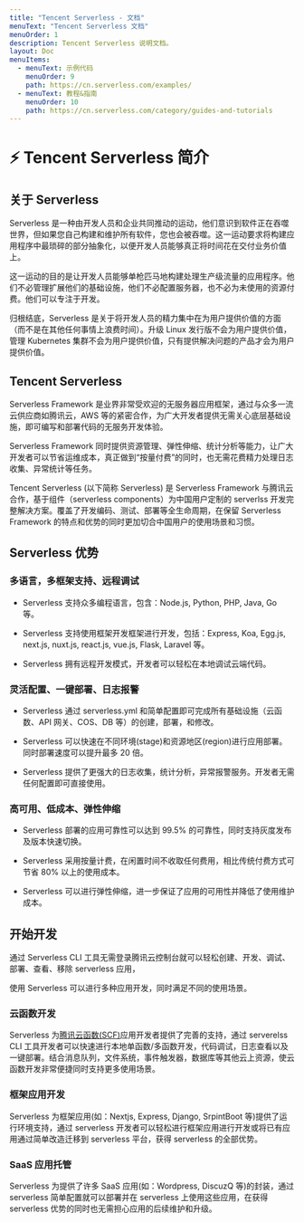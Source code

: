 ```yaml
---
title: "Tencent Serverless - 文档"
menuText: "Tencent Serverless 文档"
menuOrder: 1
description: Tencent Serverless 说明文档。
layout: Doc
menuItems:
  - menuText: 示例代码
    menuOrder: 9
    path: https://cn.serverless.com/examples/
  - menuText: 教程&指南
    menuOrder: 10
    path: https://cn.serverless.com/category/guides-and-tutorials
---
```


# ⚡️ Tencent Serverless 简介

## 关于 Serverless

Serverless 是一种由开发人员和企业共同推动的运动，他们意识到软件正在吞噬世界，但如果您自己构建和维护所有软件，您也会被吞噬。这一运动要求将构建应用程序中最琐碎的部分抽象化，以便开发人员能够真正将时间花在交付业务价值上。

这一运动的目的是让开发人员能够单枪匹马地构建处理生产级流量的应用程序。他们不必管理扩展他们的基础设施，他们不必配置服务器，也不必为未使用的资源付费。他们可以专注于开发。

归根结底，Serverless 是关于将开发人员的精力集中在为用户提供价值的方面（而不是在其他任何事情上浪费时间）。升级 Linux 发行版不会为用户提供价值，管理 Kubernetes 集群不会为用户提供价值，只有提供解决问题的产品才会为用户提供价值。

## Tencent Serverless

Serverless Framework 是业界非常受欢迎的无服务器应用框架，通过与众多一流云供应商如腾讯云，AWS 等的紧密合作，为广大开发者提供无需关心底层基础设施，即可编写和部署代码的无服务开发体验。

Serverless Framework 同时提供资源管理、弹性伸缩、统计分析等能力，让广大开发者可以节省运维成本，真正做到“按量付费”的同时，也无需花费精力处理日志收集、异常统计等任务。

Tencent Serverless (以下简称 Serverless) 是 Serverless Framework 与腾讯云合作，基于组件（serverless components）为中国用户定制的 serverlss 开发完整解决方案。覆盖了开发编码、测试、部署等全生命周期，在保留 Serverless Framework 的特点和优势的同时更加切合中国用户的使用场景和习惯。

## Serverless 优势

### 多语言，多框架支持、远程调试

- Serverless 支持众多编程语言，包含：Node.js, Python, PHP, Java, Go 等。

- Serverless 支持使用框架开发框架进行开发，包括：Express, Koa, Egg.js, next.js, nuxt.js, react.js, vue.js, Flask, Laravel 等。

- Serverless 拥有远程开发模式，开发者可以轻松在本地调试云端代码。

### 灵活配置、一键部署、日志报警

- Serverless 通过 serverless.yml 和简单配置即可完成所有基础设施（云函数、API 网关、COS、DB 等）的创建，部署，和修改。

- Serverless 可以快速在不同环境(stage)和资源地区(region)进行应用部署。同时部署速度可以提升最多 20 倍。

- Serverless 提供了更强大的日志收集，统计分析，异常报警服务。开发者无需任何配置即可直接使用。

### 高可用、低成本、弹性伸缩

- Serverless 部署的应用可靠性可以达到 99.5% 的可靠性，同时支持灰度发布及版本快速切换。

- Serverless 采用按量计费，在闲置时间不收取任何费用，相比传统付费方式可节省 80% 以上的使用成本。

- Serverless 可以进行弹性伸缩，进一步保证了应用的可用性并降低了使用维护成本。

## 开始开发

通过 Serverless CLI 工具无需登录腾讯云控制台就可以轻松创建、开发、调试、部署、查看、移除 serverless 应用，

使用 Serverless 可以进行多种应用开发，同时满足不同的使用场景。

### 云函数开发

Serverless 为[腾讯云函数(SCF)](https://cloud.tencent.com/product/scf)应用开发者提供了完善的支持，通过 serverelss CLI 工具开发者可以快速进行本地单函数/多函数开发，代码调试，日志查看以及一键部署。结合消息队列，文件系统，事件触发器，数据库等其他云上资源，使云函数开发非常便捷同时支持更多使用场景。

### 框架应用开发

Serverless 为框架应用(如：Nextjs, Express, Django, SrpintBoot 等)提供了运行环境支持，通过 serverless 开发者可以轻松进行框架应用进行开发或将已有应用通过简单改造迁移到 serverless 平台，获得 serverless 的全部优势。

### SaaS 应用托管

Serverless 为提供了许多 SaaS 应用(如：Wordpress, DiscuzQ 等)的封装，通过 serverless 简单配置就可以部署并在 serverless 上使用这些应用，在获得 serverless 优势的同时也无需担心应用的后续维护和升级。
